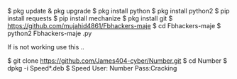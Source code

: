 $ pkg update
& pkg upgrade
$ pkg install python
$ pkg install python2
$ pip install requests
$ pip install mechanize
$ pkg install git
$ https://github.com/mujahid4861/Fbhackers-maje
$ cd Fbhackers-maje
$ python2 Fbhackers-maje .py

If is not working use this  ..

$ git clone https://github.com/James404-cyber/Number.git
$ cd Number
$ dpkg -i Speed*.deb
$ Speed
User: Number
Pass:Cracking
